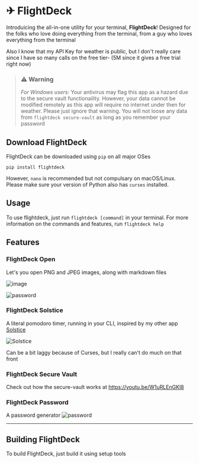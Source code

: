 # ✈ FlightDeck
Introduicing the all-in-one utility for your terminal, **FlightDeck**!
Designed for the folks who love doing everything from the terminal, from a guy who loves everything from the terminal

Also I know that my API Key for weather is public, but I don't really care since I have so many calls on the free tier- (5M since it gives a free trial right now)

> ### ⚠ Warning
> _For Windows users:_ Your antivirus may flag this app as a hazard due to the secure vault functionaility. However, your data cannot be modified remotely as this app will require no internet under then for weather. Please just ignore that warning. You will not loose any data from `flightdeck secure-vault` as long as you remember your password

## Download FlightDeck
FlightDeck can be downloaded using `pip` on all major OSes
```
pip install flightdeck
```
However, `nano` is recommended but not compulsary on macOS/Linux. Please make sure your version of Python also has `curses` installed.

## Usage
To use flightdeck, just run `flightdeck [command]` in your terminal. For more information on the commands and features, run `flightdeck help`

## Features

### FlightDeck Open
Let's you open PNG and JPEG images, along with markdown files

![image](https://hc-cdn.hel1.your-objectstorage.com/s/v3/5b34c7c45e7e996d3f0d15379089c38cdced7c30_image.png)

![password](https://hc-cdn.hel1.your-objectstorage.com/s/v3/60ac7eb8ae61807378384232a40c1aae6df5c307_image.png)

### FlightDeck Solstice
A literal pomodoro timer, running in your CLI, inspired by my other app [Solstice](https://github.com/advaitconty/solstice)

![Solstice](https://hc-cdn.hel1.your-objectstorage.com/s/v3/e00c86889ebb32b96df86e575a0bb95abc2eb3dd_image.png)

Can be a bit laggy because of Curses, but I really can't do much on that front

### FlightDeck Secure Vault
Check out how the secure-vault works at https://youtu.be/W1uRLEnGKl8

### FlightDeck Password
A password generator
![password](https://hc-cdn.hel1.your-objectstorage.com/s/v3/529ed0b30d511bc88d0338423f1746f88274edbd_image.png)

---

## Building FlightDeck
To build FlightDeck, just build it using setup tools
